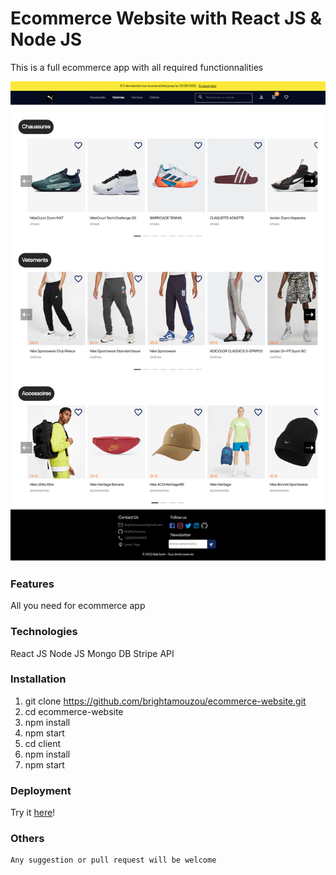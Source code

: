 # Ecommerce Website with React JS & Node JS 
This is a full ecommerce app with all required functionnalities

![BAB_SHOP](https://raw.githubusercontent.com/brightamouzou/ecommerce-website/master/public/8.png)

### Features

All you need for ecommerce app

### Technologies

React JS
Node JS
Mongo DB
Stripe API

### Installation

1.  git clone https://github.com/brightamouzou/ecommerce-website.git  
2.  cd ecommerce-website
3.  npm install
4.  npm start
5.  cd client 
6.  npm install
7.  npm start

### Deployment

Try it [here](https://bright-ecommerce.herokuapp.com)!

### Others

    Any suggestion or pull request will be welcome
